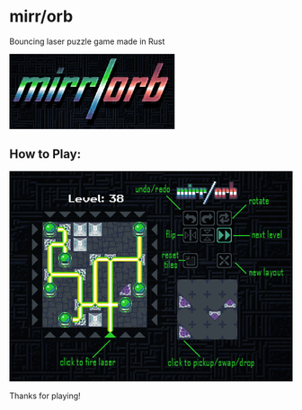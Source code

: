 # mirr/orb
Bouncing laser puzzle game made in Rust

![](https://github.com/Syn-Nine/mirrorb/blob/main/assets/logo.png)

## How to Play:

![](https://github.com/Syn-Nine/mirrorb/blob/main/assets/help.png)

Thanks for playing!

